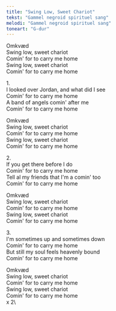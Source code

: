 ```yaml
---
title: "Swing Low, Sweet Chariot"
tekst: "Gammel negroid spirituel sang"
melodi: "Gammel negroid spirituel sang"
toneart: "G-dur"
---
```


Omkvæd\
Swing low, sweet chariot\
Comin' for to carry me home\
Swing low, sweet chariot\
Comin' for to carry me home

1\.\
I looked over Jordan, and what did I see\
Comin' for to carry me home\
A band of angels comin' after me\
Comin' for to carry me home

Omkvæd\
Swing low, sweet chariot\
Comin' for to carry me home\
Swing low, sweet chariot\
Comin' for to carry me home

2\.\
If you get there before I do\
Comin' for to carry me home\
Tell al my friends that I'm a comin' too\
Comin' for to carry me home

Omkvæd\
Swing low, sweet chariot\
Comin' for to carry me home\
Swing low, sweet chariot\
Comin' for to carry me home

3\.\
I'm sometimes up and sometimes down\
Comin' for to carry me home\
But still my soul feels heavenly bound\
Comin' for to carry me home

Omkvæd\
Swing low, sweet chariot\
Comin' for to carry me home\
Swing low, sweet chariot\
Comin' for to carry me home\
x 2\
